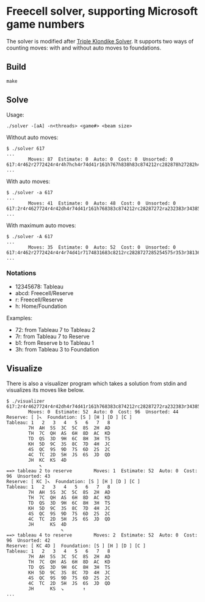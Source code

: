 # Freecell solver, supporting Microsoft game numbers

The solver is modified after [Triple Klondike Solver](https://github.com/macroxue/triple-klondike).
It supports two ways of counting moves: with and without auto moves to foundations.

## Build
```
make
```

## Solve
Usage:
```
./solver -[aA] -n<threads> <game#> <beam size>
```

Without auto moves:
```
$ ./solver 617
...
        Moves: 87  Estimate: 0  Auto: 0  Cost: 0  Unsorted: 0
617:4r462r2772424r4r4h7hch4r74d41r161h767h838h83c874212rc282878h27282h4h4h6h4h323h3r343hahbh3r3h6h6h6h5r5h6h6h646h6hbh1h131h57565h121h4h5h6h8h7h7h7hch2h4h7h7hbh3h3h2h2h2h3h3h7hah
...
```

With auto moves:
```
$ ./solver -a 617
...
        Moves: 41  Estimate: 0  Auto: 48  Cost: 0  Unsorted: 0
617:2r4r4627724r4r42dh4r74d41r161h768383c874212rc28287272ra232383r3438585h57535h131812
...
```

With maximum auto moves:
```
$ ./solver -A 617
...
        Moves: 35  Estimate: 0  Auto: 52  Cost: 0  Unsorted: 0
617:4r462r2772424r4r4r74d41r7174831683c8212rc2828727285254575r353r38136412
...
```

### Notations
* 12345678: Tableau
* abcd: Freecell/Reserve
* r: Freecell/Reserve
* h: Home/Foundation

Examples:
* 72: from Tableau 7 to Tableau 2
* 7r: from Tableau 7 to Reserve
* b1: from Reserve b to Tableau 1
* 3h: from Tableau 3 to Foundation

## Visualize
There is also a visualizer program which takes a solution from stdin and visualizes its moves like below.
```
$ ./visualizer
617:2r4r4627724r4r42dh4r74d41r161h768383c874212rc28287272ra232383r3438585h57535h131812
        Moves: 0  Estimate: 52  Auto: 0  Cost: 96  Unsorted: 44
Reserve: [ ]↖  Foundation: [S ] [H ] [D ] [C ]
Tableau: 1   2   3   4   5   6   7   8
        7H  AH  5S  3C  5C  8S  2H  AD
        TH  7C  QH  AS  6H  8D  AC  KD
        TD  QS  3D  9H  6C  8H  3H  TS
        KH  5D  9C  3S  8C  7D  4H  JC
        4S  QC  9S  9D  7S  6D  2S  2C
        4C  TC  2D  5H  JS  6S  JD  QD
        JH  KC  KS  4D
            ↖
==> tableau 2 to reserve        Moves: 1  Estimate: 52  Auto: 0  Cost: 96  Unsorted: 43
Reserve: [ KC ]↖  Foundation: [S ] [H ] [D ] [C ]
Tableau: 1   2   3   4   5   6   7   8
        7H  AH  5S  3C  5C  8S  2H  AD
        TH  7C  QH  AS  6H  8D  AC  KD
        TD  QS  3D  9H  6C  8H  3H  TS
        KH  5D  9C  3S  8C  7D  4H  JC
        4S  QC  9S  9D  7S  6D  2S  2C
        4C  TC  2D  5H  JS  6S  JD  QD
        JH      KS  4D
                    ↖
==> tableau 4 to reserve        Moves: 2  Estimate: 52  Auto: 0  Cost: 96  Unsorted: 42
Reserve: [ KC 4D ]  Foundation: [S ] [H ] [D ] [C ]
Tableau: 1   2   3   4   5   6   7   8
        7H  AH  5S  3C  5C  8S  2H  AD
        TH  7C  QH  AS  6H  8D  AC  KD
        TD  QS  3D  9H  6C  8H  3H  TS
        KH  5D  9C  3S  8C  7D  4H  JC
        4S  QC  9S  9D  7S  6D  2S  2C
        4C  TC  2D  5H  JS  6S  JD  QD
        JH      KS  ↘       ↑
...
```
